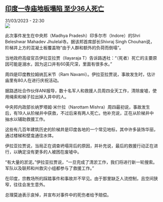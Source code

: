 <!--1680297311000-->
[印度一寺庙地板塌陷 至少36人死亡](https://www.rfi.fr/cn/%E4%BA%9A%E6%B4%B2/20230331-%E5%8D%B0%E5%BA%A6%E4%B8%80%E5%AF%BA%E5%BA%99%E5%9C%B0%E6%9D%BF%E5%A1%8C%E9%99%B7-%E8%87%B3%E5%B0%9136%E4%BA%BA%E6%AD%BB%E4%BA%A1)
------

<div>31/03/2023 - 22:30</div><img src="https://s.rfi.fr/media/display/de0f78e6-d002-11ed-b86d-005056a90321/w:1280/p:16x9/24348522lpw-24348512-article-jpg_9429160_660x287.png"><p><strong></strong></p><div><p>此次事件发生在中央邦（Madhya Pradesh）印多尔市（Indore）的Shri Beleshwar Mahadev Jhulelal寺。据该邦首席部长Shivraj Singh Chouhan说，阶梯井上方的混凝土板覆盖物“由于人群和额外的负荷而倒塌”。</p><p>当地政府高级官员伊拉亚拉贾（Ilayaraja T）告诉路透社：“（死者）死亡的主要原因可能是溺水，因为这口井有60英尺深，里面有很多水。”</p><p>周四是印度教拉姆纳瓦米节（Ram Navami）。伊拉亚拉贾说，事故发生时，估计庙里有80人在进行庆祝活动。</p><p>据路透社合作伙伴ANI报导，数十名军人和救援人员周四全天工作，清除废墟，使用绳索和梯子拉出掉入井中的人。</p><p>中央邦内政部长纳罗塔姆‧米什拉（Narottam Mishra）周四最初说，事故发生后，有19人从阶梯井中获救，不过后来有两人死亡。他补充说，正在从阶梯井中抽水以辅助救援工作。</p><p>这些有几百年建筑历史的阶梯井是印度各地的一个常见地标，其中许多装饰华丽，通过楼梯和壁龛通往水体。</p><p>伊拉亚拉贾说，当局正在调查坍塌背后的原因，并补充说，最后的救援行动正在进行，以确定没有更多的人被困在废墟中。</p><p>“有大量的淤泥。”伊拉亚拉贾说，“一旦完成了清淤工作，我们将进行新一轮搜索。军队以及联邦和州救灾小组都参与了救援工作。”</p><p>在印度，宗教场所的踩踏事件和事故并不罕见。由于那里缺乏人流控制，且空间狭窄，往往会发生意外。</p><p>总理莫迪表示哀悼，并宣布对事件中的死伤者给予赔偿。</p><p> </p><div data-selfpromo-newsletter></div><div data-selfpromo-app></div></div>
